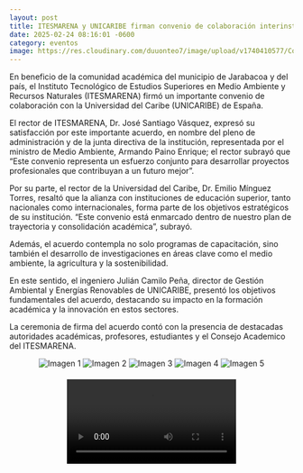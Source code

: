```yaml
---
layout: post
title: ITESMARENA y UNICARIBE firman convenio de colaboración interinstitucional
date: 2025-02-24 08:16:01 -0600
category: eventos
image: https://res.cloudinary.com/duuonteo7/image/upload/v1740410577/Convenio%20UNICARIBE/1.jpg
---
```

<p>En beneficio de la comunidad académica del municipio de Jarabacoa y del país, el Instituto Tecnológico de Estudios Superiores en Medio Ambiente y Recursos Naturales (ITESMARENA) firmó un importante convenio de colaboración con la Universidad del Caribe (UNICARIBE) de España.</p>

<p>El rector de ITESMARENA, Dr. José Santiago Vásquez, expresó su satisfacción por este importante acuerdo, en nombre del pleno de administración y de la junta directiva de la institución, representada por el ministro de Medio Ambiente, Armando Paino Enrique; el rector subrayó que “Este convenio representa un esfuerzo conjunto para desarrollar proyectos profesionales que contribuyan a un futuro mejor”.</p>

<p>Por su parte, el rector de la Universidad del Caribe, Dr. Emilio Mínguez Torres, resaltó que la alianza con instituciones de educación superior, tanto nacionales como internacionales, forma parte de los objetivos estratégicos de su institución. “Este convenio está enmarcado dentro de nuestro plan de trayectoria y consolidación académica”, subrayó.</p>

<p>Además, el acuerdo contempla no solo programas de capacitación, sino también el desarrollo de investigaciones en áreas clave como el medio ambiente, la agricultura y la sostenibilidad.</p>

<p>En este sentido, el ingeniero Julián Camilo Peña, director de Gestión Ambiental y Energías Renovables de UNICARIBE, presentó los objetivos fundamentales del acuerdo, destacando su impacto en la formación académica y la innovación en estos sectores.</p>

<p>La ceremonia de firma del acuerdo contó con la presencia de destacadas autoridades académicas, profesores, estudiantes y el Consejo Academico del ITESMARENA.</p>

<div style="text-align: center;">
    <img src="https://res.cloudinary.com/duuonteo7/image/upload/v1740410577/Convenio%20UNICARIBE/1.jpg" alt="Imagen 1" style="max-width: 100%; height: auto; margin-bottom: 10px;">
    <img src="https://res.cloudinary.com/duuonteo7/image/upload/v1740410577/Convenio%20UNICARIBE/2.jpg" alt="Imagen 2" style="max-width: 100%; height: auto; margin-bottom: 10px;">
    <img src="https://res.cloudinary.com/duuonteo7/image/upload/v1740410577/Convenio%20UNICARIBE/3.jpg" alt="Imagen 3" style="max-width: 100%; height: auto; margin-bottom: 10px;">
    <img src="https://res.cloudinary.com/duuonteo7/image/upload/v1740410577/Convenio%20UNICARIBE/4.jpg" alt="Imagen 4" style="max-width: 100%; height: auto; margin-bottom: 10px;">
    <img src="https://res.cloudinary.com/duuonteo7/image/upload/v1740410577/Convenio%20UNICARIBE/5.jpg" alt="Imagen 5" style="max-width: 100%; height: auto; margin-bottom: 10px;">
    <video controls style="max-width: 100%; height: auto; margin-top: 10px;">
        <source src="https://res.cloudinary.com/duuonteo7/video/upload/v1740410608/Convenio%20UNICARIBE/6.mp4" type="video/mp4">
        Tu navegador no soporta la etiqueta de video.
    </video>
</div>